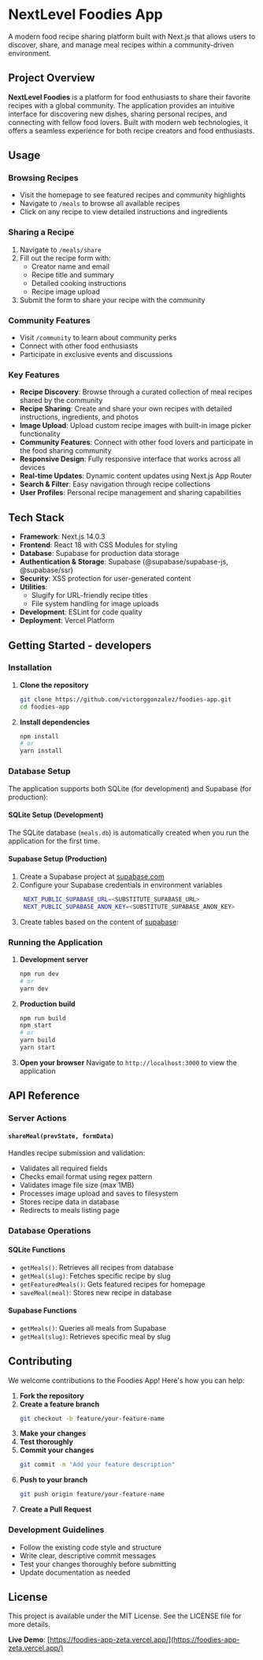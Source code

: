 # NextLevel Foodies App

A modern food recipe sharing platform built with Next.js that allows users to discover, share, and manage meal recipes within a community-driven environment.

## Project Overview

**NextLevel Foodies** is a platform for food enthusiasts to share their favorite recipes with a global community. The application provides an intuitive interface for discovering new dishes, sharing personal recipes, and connecting with fellow food lovers. Built with modern web technologies, it offers a seamless experience for both recipe creators and food enthusiasts.

## Usage

### Browsing Recipes
- Visit the homepage to see featured recipes and community highlights
- Navigate to `/meals` to browse all available recipes
- Click on any recipe to view detailed instructions and ingredients

### Sharing a Recipe
1. Navigate to `/meals/share`
2. Fill out the recipe form with:
   - Creator name and email
   - Recipe title and summary
   - Detailed cooking instructions
   - Recipe image upload
3. Submit the form to share your recipe with the community

### Community Features
- Visit `/community` to learn about community perks
- Connect with other food enthusiasts
- Participate in exclusive events and discussions

### Key Features
- **Recipe Discovery**: Browse through a curated collection of meal recipes shared by the community
- **Recipe Sharing**: Create and share your own recipes with detailed instructions, ingredients, and photos
- **Image Upload**: Upload custom recipe images with built-in image picker functionality
- **Community Features**: Connect with other food lovers and participate in the food sharing community
- **Responsive Design**: Fully responsive interface that works across all devices
- **Real-time Updates**: Dynamic content updates using Next.js App Router
- **Search & Filter**: Easy navigation through recipe collections
- **User Profiles**: Personal recipe management and sharing capabilities

## Tech Stack

- **Framework**: Next.js 14.0.3
- **Frontend**: React 18 with CSS Modules for styling
- **Database**: Supabase for production data storage
- **Authentication & Storage**: Supabase (@supabase/supabase-js, @supabase/ssr)
- **Security**: XSS protection for user-generated content
- **Utilities**: 
  - Slugify for URL-friendly recipe titles
  - File system handling for image uploads
- **Development**: ESLint for code quality
- **Deployment**: Vercel Platform

## Getting Started - developers

### Installation

1. **Clone the repository**
   ```bash
   git clone https://github.com/victorggonzalez/foodies-app.git
   cd foodies-app
   ```

2. **Install dependencies**
   ```bash
   npm install
   # or
   yarn install
   ```

### Database Setup

The application supports both SQLite (for development) and Supabase (for production):

#### SQLite Setup (Development)
The SQLite database (`meals.db`) is automatically created when you run the application for the first time.

#### Supabase Setup (Production)
1. Create a Supabase project at [supabase.com](https://supabase.com)
2. Configure your Supabase credentials in environment variables
   ```bash
    NEXT_PUBLIC_SUPABASE_URL=<SUBSTITUTE_SUPABASE_URL>
    NEXT_PUBLIC_SUPABASE_ANON_KEY=<SUBSTITUTE_SUPABASE_ANON_KEY>
   ```
3. Create tables based on the content of [supabase](./supabase/migrations/):

### Running the Application

1. **Development server**
   ```bash
   npm run dev
   # or
   yarn dev
   ```

2. **Production build**
   ```bash
   npm run build
   npm start
   # or
   yarn build
   yarn start
   ```

3. **Open your browser**
   Navigate to `http://localhost:3000` to view the application

## API Reference

### Server Actions

#### `shareMeal(prevState, formData)`
Handles recipe submission and validation:
- Validates all required fields
- Checks email format using regex pattern
- Validates image file size (max 1MB)
- Processes image upload and saves to filesystem
- Stores recipe data in database
- Redirects to meals listing page

### Database Operations

#### SQLite Functions
- `getMeals()`: Retrieves all recipes from database
- `getMeal(slug)`: Fetches specific recipe by slug
- `getFeaturedMeals()`: Gets featured recipes for homepage
- `saveMeal(meal)`: Stores new recipe in database

#### Supabase Functions
- `getMeals()`: Queries all meals from Supabase
- `getMeal(slug)`: Retrieves specific meal by slug

## Contributing

We welcome contributions to the Foodies App! Here's how you can help:

1. **Fork the repository**
2. **Create a feature branch**
   ```bash
   git checkout -b feature/your-feature-name
   ```
3. **Make your changes**
4. **Test thoroughly**
5. **Commit your changes**
   ```bash
   git commit -m "Add your feature description"
   ```
6. **Push to your branch**
   ```bash
   git push origin feature/your-feature-name
   ```
7. **Create a Pull Request**

### Development Guidelines
- Follow the existing code style and structure
- Write clear, descriptive commit messages
- Test your changes thoroughly before submitting
- Update documentation as needed

## License

This project is available under the MIT License. See the LICENSE file for more details.

**Live Demo**: [https://foodies-app-zeta.vercel.app/](https://foodies-app-zeta.vercel.app/)

